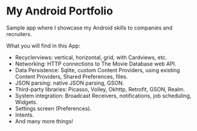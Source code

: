 # My Android Portfolio
Sample app where I showcase my Android skills to companies and recruiters. 

What you will find in this App:
* Recyclerviews: vertical, horizontal, grid, with Cardviews, etc.
* Networking: HTTP connections to The Movie Database web API.
* Data Persistence: Sqlite, custom Content Providers, using existing Content Providers, Shared Preferences, files.
* JSON parsing: native JSON parsing, GSON.
* Third-party libraries: Picasso, Volley, Okhttp, Retrofit, GSON, Realm.
* System integration: Broadcast Receivers, notifications, job scheduling, Widgets.
* Settings screen (Preferences).
* Intents.
* And many more things!

